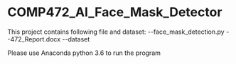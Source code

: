 # COMP472_AI_Face_Mask_Detector

This project contains following file and dataset:
--face_mask_detection.py
--472_Report.docx
--dataset

Please use Anaconda python 3.6 to run the program


